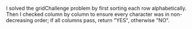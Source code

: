 I solved the gridChallenge problem by first sorting each row alphabetically. Then I checked column by column to ensure every character was in non-decreasing order; if all columns pass, return "YES", otherwise "NO".